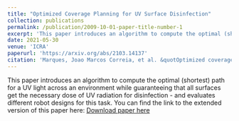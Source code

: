 ```yaml
---
title: "Optimized Coverage Planning for UV Surface Disinfection"
collection: publications
permalink: /publication/2009-10-01-paper-title-number-1
excerpt: 'This paper introduces an algorithm to compute the optimal (shortest) path for a UV light across an environment while guaranteeing that all surfaces get the necessary dose of UV radiation for disinfection - and evaluates different robot designs for this task.'
date: 2021-05-30
venue: 'ICRA'
paperurl: 'https://arxiv.org/abs/2103.14137'
citation: 'Marques, Joao Marcos Correia, et al. &quotOptimized coverage planning for UV surface disinfection.&quot 2021 IEEE International Conference on Robotics and Automation (ICRA). IEEE, 2021.'
---
```

This paper introduces an algorithm to compute the optimal (shortest) path for a UV light across an environment while guaranteeing that all surfaces get the necessary dose of UV radiation for disinfection - and evaluates different robot designs for this task.
You can find the link to the extended version of this paper here: 
[Download paper here](https://arxiv.org/abs/2103.14137)
